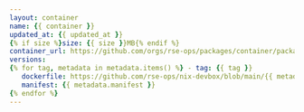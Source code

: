 ```yaml
---
layout: container
name: {{ container }}
updated_at: {{ updated_at }}
{% if size %}size: {{ size }}MB{% endif %}
container_url: https://github.com/orgs/rse-ops/packages/container/package/{{ name }}
versions:
{% for tag, metadata in metadata.items() %} - tag: {{ tag }}
   dockerfile: https://github.com/rse-ops/nix-devbox/blob/main/{{ metadata.dockerfile }}
   manifest: {{ metadata.manifest }}
{% endfor %}
---
```


